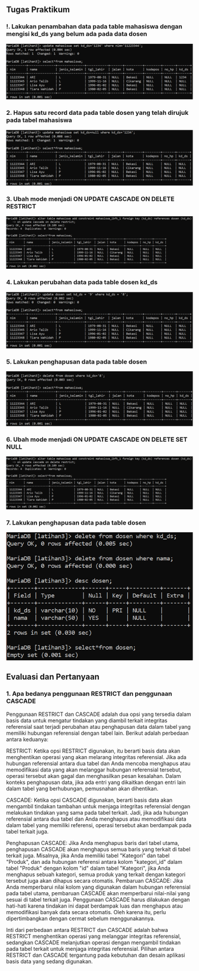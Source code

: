 ## **Tugas Praktikum**

### !. Lakukan penambahan data pada table mahasiswa dengan mengisi kd_ds yang belum ada pada data dosen

![1](foto/a1.png)

### 2. Hapus satu record data pada table dosen yang telah dirujuk pada tabel mahasiswa

![2](foto/a2.png)

### 3. Ubah mode menjadi ON UPDATE CASCADE ON DELETE RESTRICT

![3](foto/a3-6.png)

### 4. Lakukan perubahan data pada table dosen kd_ds

![4](foto/a4.png)

### 5. Lakukan penghapusan data pada table dosen

![5](foto/a5.png)

### 6. Ubah mode menjadi ON UPDATE CASCADE ON DELETE SET NULL

![6](foto/a3-6.png)

###  7. Lakukan penghapusan data pada table dosen

![7](foto/a7.png)

## Evaluasi dan Pertanyaan

### 1. Apa bedanya penggunaan RESTRICT dan penggunaan CASCADE

Penggunaan RESTRICT dan CASCADE adalah dua opsi yang tersedia dalam basis data untuk mengatur tindakan yang diambil terkait integritas referensial saat terjadi perubahan atau penghapusan data dalam tabel yang memiliki hubungan referensial dengan tabel lain. Berikut adalah perbedaan antara keduanya:

RESTRICT: 
Ketika opsi RESTRICT digunakan, itu berarti basis data akan menghentikan operasi yang akan melarang integritas referensial. Jika ada hubungan referensial antara dua tabel dan Anda mencoba menghapus atau memodifikasi data yang akan melanggar hubungan referensial tersebut, operasi tersebut akan gagal dan menghasilkan pesan kesalahan. Dalam konteks penghapusan data, jika ada entri yang dikaitkan dengan entri lain dalam tabel yang berhubungan, pemusnahan akan dihentikan.

CASCADE:
Ketika opsi CASCADE digunakan, berarti basis data akan mengambil tindakan tambahan untuk menjaga integritas referensial dengan melakukan tindakan yang sama pada tabel terkait. Jadi, jika ada hubungan referensial antara dua tabel dan Anda menghapus atau memodifikasi data dalam tabel yang memiliki referensi, operasi tersebut akan berdampak pada tabel terkait juga.

Penghapusan CASCADE: Jika Anda menghapus baris dari tabel utama, penghapusan CASCADE akan menghapus semua baris yang terkait di tabel terkait juga. Misalnya, jika Anda memiliki tabel "Kategori" dan tabel "Produk", dan ada hubungan referensi antara kolom "kategori_id" dalam tabel "Produk" dengan kolom "id" dalam tabel "Kategori", jika Anda menghapus sebuah kategori, semua produk yang terkait dengan kategori tersebut juga akan dihapus secara otomatis.
Pembaruan CASCADE: Jika Anda memperbarui nilai kolom yang digunakan dalam hubungan referensial pada tabel utama, pembaruan CASCADE akan memperbarui nilai-nilai yang sesuai di tabel terkait juga.
Penggunaan CASCADE harus dilakukan dengan hati-hati karena tindakan ini dapat berdampak luas dan menghapus atau memodifikasi banyak data secara otomatis. Oleh karena itu, perlu dipertimbangkan dengan cermat sebelum menggunakannya.

Inti dari perbedaan antara RESTRICT dan CASCADE adalah bahwa RESTRICT menghentikan operasi yang melanggar integritas referensial, sedangkan CASCADE melanjutkan operasi dengan mengambil tindakan pada tabel terkait untuk menjaga integritas referensial. Pilihan antara RESTRICT dan CASCADE tergantung pada kebutuhan dan desain aplikasi basis data yang sedang digunakan.